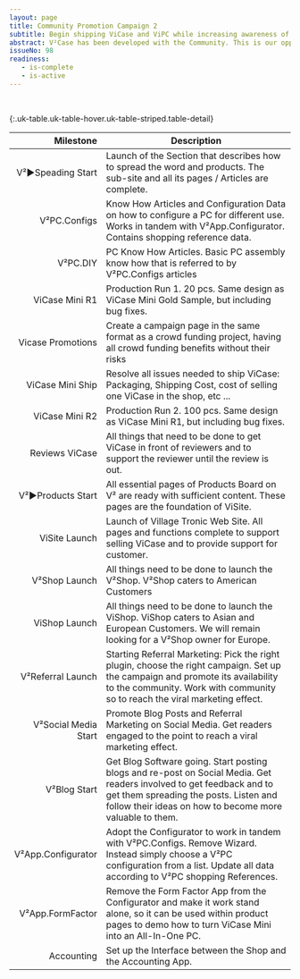 ```yaml
---
layout: page
title: Community Promotion Campaign 2
subtitle: Begin shipping ViCase and ViPC while increasing awareness of V² Modular PC
abstract: V²Case has been developed with the Community. This is our opportunity to give back with Community discounts on ViCase and ViPC Trailblazer Products. Check out the innovative ViCase and ViPC products in the V²Shop. Help us promote the V² Shop by telling your friends to help us reach our stretch goal and you will earn free bonus products. The final goal of this campaign is to reach enough awareness to launch the Press & Shop Campaign 3.
issueNo: 98
readiness:
   - is-complete
   - is-active
---
```


&nbsp; <!--This is added to make GitHub Markdown Preview happy to render the table below-->


{:.uk-table.uk-table-hover.uk-table-striped.table-detail}

|            Milestone | Description                                                                                                                                                                                                               |
|---------------------:|---------------------------------------------------------------------------------------------------------------------------------------------------------------------------------------------------------------------------|
|    V²►Speading Start | Launch of the Section that describes how to spread the word and products. The sub-site and all its pages / Articles are complete.                                                                                         |
|         V²PC.Configs | Know How Articles and Configuration Data on how to configure a PC for different use. Works in tandem with V²App.Configurator. Contains shopping reference data.                                                           |
|             V²PC.DIY | PC Know How Articles. Basic PC assembly know how that is referred to by V²PC.Configs articles                                                                                                                             |
|       ViCase Mini R1 | Production Run 1. 20 pcs. Same design as ViCase Mini Gold Sample, but including bug fixes.                                                                                                                                |
| Vicase Promotions | Create a campaign page in the same format as a crowd funding project, having all crowd funding benefits without their risks |
|     ViCase Mini Ship | Resolve all issues needed to ship ViCase: Packaging, Shipping Cost, cost of selling one ViCase in the shop, etc ...                                                                                                       |
|       ViCase Mini R2 | Production Run 2. 100 pcs. Same design as ViCase Mini R1, but including bug fixes.                                                                                                                                        |
|       Reviews ViCase | All things that need to be done to get ViCase in front of reviewers and to support the reviewer until the review is out.                                                                                                  |
|    V²►Products Start | All essential pages of Products Board on V² are ready with sufficient content. These pages are the foundation of ViSite. |  
|        ViSite Launch | Launch of Village Tronic Web Site. All pages and functions complete to support selling ViCase and to provide support for customer.                                                                                        |
|        V²Shop Launch | All things need to be done to launch the V²Shop. V²Shop caters to American Customers                                                                                                                                      |
|        ViShop Launch | All things need to be done to launch the ViShop. ViShop caters to Asian and European Customers. We will remain looking for a V²Shop owner for Europe.                                                                     |
|    V²Referral Launch | Starting Referral Marketing: Pick the right plugin, choose the right campaign. Set up the campaign and promote its availability to the community. Work with community so to reach the viral marketing effect.             |
| V²Social Media Start | Promote Blog Posts and Referral Marketing on Social Media. Get readers engaged to the point to reach a viral marketing effect.                                                                                            |
|         V²Blog Start | Get Blog Software going. Start posting blogs and re-post on Social Media. Get readers involved to get feedback and to get them spreading the posts. Listen and follow their ideas on how to become more valuable to them. |
|   V²App.Configurator | Adopt the Configurator to work in tandem with V²PC.Configs. Remove Wizard. Instead simply choose a V²PC configuration from a list. Update all data according to V²PC shopping References.                                 |
|     V²App.FormFactor | Remove the Form Factor App from the Configurator and make it work stand alone, so it can be used within product pages to demo how to turn ViCase Mini into an All-In-One PC.                                              |
|           Accounting | Set up the Interface between the Shop and the Accounting App.                                                                                                                                                             |
